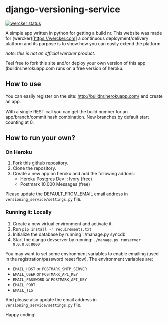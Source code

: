 django-versioning-service
=========================

[![wercker status](https://app.wercker.com/status/202bf54a2298603b81477fc5ddf49c2d/m "wercker status")](https://app.wercker.com/project/bykey/202bf54a2298603b81477fc5ddf49c2d)

A simple app written in python for getting a build nr. This website was made
for (wercker)[https://wercker.com] a continuous deployment/delivery platform
and its purpose is to show how you can easily extend the platform.

_note: this is not an official wercker product._

Feel free to fork this site and/or deploy your own version of this app
(buildnr.herokuapp.com runs on a free version of heroku.

## How to use ##

You can easily register on the site: http://buildnr.herokuapp.com/ and create
an app.

With a single REST call you can get the build number for an app/branch/commit
hash combination. New branches by default start counting at 0.


## How to run your own? ##

### On Heroku ###

1. Fork this github repository.
2. Clone the repository.
3. Create a new app on heroku and add the following addons:
    * Heroku Postgres Dev :: Ivory (free)
    * Postmark 10,000 Messages (free)

Please update the DEFAULT_FROM_EMAIL email address in
`versioning_service/settings.py` file.

### Running it: Locally ###

1. Create a new virtual environment and activate it.
2. Run `pip install -r requirements.txt`
3. Initialize the database by running './manage.py syncdb'
4. Start the django devserver by running: `./manage.py runserver 0.0.0.0:8000`

You may want to set some environment variables to enable emailing (used in the
registration/password reset flow). The environment variables are:

* `EMAIL_HOST` or `POSTMARK_SMTP_SERVER`
* `EMAIL_USER` or `POSTMARK_API_KEY`
* `EMAIL_PASSWORD` or `POSTMARK_API_KEY`
* `EMAIL_PORT`
* `EMAIL_TLS`

And please also update the email address in `versioning_service/settings.py`
file.

Happy coding!